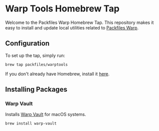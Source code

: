 # Warp Tools Homebrew Tap

Welcome to the Packfiles Warp Homebrew Tap. This repository makes it easy to install and update local utilities related to [Packfiles Warp](https://packfiles.io).

## Configuration

To set up the tap, simply run:

```
brew tap packfiles/warptools
```

If you don't already have Homebrew, install it [here](https://brew.sh).

## Installing Packages

### Warp Vault

Installs [Warp Vault](https://vault.packfiles.io) for macOS systems.

```
brew install warp-vault
```

